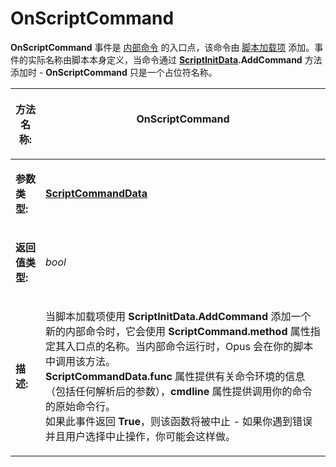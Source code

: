 # OnScriptCommand

**OnScriptCommand** 事件是 [内部命令](/Manual/scripting/example_scripts/adding_a_new_internal_command.zh.md) 的入口点，该命令由 [脚本加载项](/Manual/scripting/script_add-ins/README.zh.md) 添加。事件的实际名称由脚本本身定义，当命令通过 **[ScriptInitData](../scripting_objects/scriptinitdata.zh.md).AddCommand** 方法添加时 - **OnScriptCommand** 只是一个占位符名称。

<table>
<thead><tr><th>

**方法名称:**</th><th>
OnScriptCommand
</th></tr></thead><tbody><tr><td>

**参数类型:**</td><td>

**[ScriptCommandData](../scripting_objects/scriptcommanddata.zh.md)**
</td></tr><tr><td>

**返回值类型:**</td><td>

*bool*
</td></tr><tr><td>

**描述:**</td><td>

当脚本加载项使用 **ScriptInitData.AddCommand** 添加一个新的内部命令时，它会使用 **ScriptCommand.method** 属性指定其入口点的名称。当内部命令运行时，Opus 会在你的脚本中调用该方法。  
**ScriptCommandData.func** 属性提供有关命令环境的信息（包括任何解析后的参数），**cmdline** 属性提供调用你的命令的原始命令行。  
如果此事件返回 **True**，则该函数将被中止 - 如果你遇到错误并且用户选择中止操作，你可能会这样做。
</td></tr></tbody>
</table>
